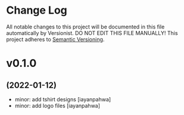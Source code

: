 # Change Log

All notable changes to this project will be documented in this file
automatically by Versionist. DO NOT EDIT THIS FILE MANUALLY!
This project adheres to [Semantic Versioning](http://semver.org/).

# v0.1.0
## (2022-01-12)

* minor: add tshirt designs [iayanpahwa]
* minor: add logo files [iayanpahwa]
